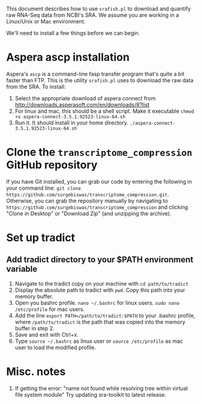This document describes how to use `srafish.pl` to download and quantify raw RNA-Seq data from NCBI's SRA. We assume you are working in a Linux/Unix or Mac environment. 

We'll need to install a few things before we can begin.

# Aspera ascp installation
Aspera's `ascp` is a command-line fasp transfer program that's quite a bit faster than FTP. This is the utility `srafish.pl` uses to download the raw data from the SRA. To install:

1. Select the appropriate download of aspera connect from http://downloads.asperasoft.com/en/downloads/8?list
2. For linux and mac, this should be a shell script. Make it executable `chmod +x aspera-connect-3.5.1.92523-linux-64.sh`
3. Run it. It should install in your home directory. `./aspera-connect-3.5.1.92523-linux-64.sh`

# Clone the `transcriptome_compression` GitHub repository
If you have Git installed, you can grab our code by entering the following in your command line: `git clone https://github.com/surgebiswas/transcriptome_compression.git`. Otherwise, you can grab the repository manually by navigating to `https://github.com/surgebiswas/transcriptome_compression` and clicking "Clone in Desktop" or "Download Zip" (and unzipping the archive).

# Set up tradict  
## Add tradict directory to your $PATH environment variable  
1. Navigate to the tradict copy on your machine with `cd path/to/tradict`   
2. Display the absolute path to tradict with `pwd`. Copy this path into your memory buffer.
3. Open you bashrc profile. `nano ~/.bashrc` for linux users. `sudo nano /etc/profile` for mac users.
4. Add the line `export PATH=/path/to/tradict:$PATH` to your .bashrc profile, where `/path/to/tradict` is the path that was copied into the memory buffer in step 2.
5. Save and exit with Ctrl+x.
6. Type `source ~/.bashrc` as linux user or `source /etc/profile` as mac user to load the modified profile.

# Misc. notes
1. If getting the error: "name not found while resolving tree within virtual file system module" Try updating sra-toolkit to latest release.
